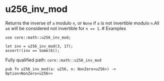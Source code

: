 # u256_inv_mod

Returns the inverse of `a` modulo `n`, or `None` if `a` is not invertible modulo `n`.All `a`s will be considered not invertible for `n == 1`.  # Examples
```cairo
use core::math::u256_inv_mod;

let inv = u256_inv_mod(3, 17);
assert!(inv == Some(6));
```

Fully qualified path: `core::math::u256_inv_mod`

<pre><code class="language-rust">pub fn u256_inv_mod(a: u256, n: NonZero&lt;u256&gt;) -&gt; Option&lt;NonZero&lt;u256&gt;&gt;</code></pre>

